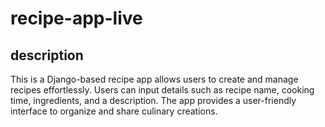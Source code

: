 # recipe-app-live
 
## description
This is a Django-based recipe app allows users to create and manage recipes effortlessly. 
Users can input details such as recipe name, cooking time, ingredients, and a description. 
The app provides a user-friendly interface to organize and share culinary creations.

 
